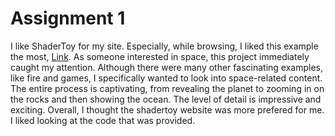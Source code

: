 # Assignment 1

I like ShaderToy for my site. Especially, while browsing, I liked this example the most, [Link](https://www.shadertoy.com/view/4tjGRh).
As someone interested in space, this project immediately caught my attention. Although there were many other fascinating examples, like fire and games, I specifically wanted to look into space-related content. 
The entire process is captivating, from revealing the planet to zooming in on the rocks and then showing the ocean. The level of detail is impressive and exciting.
Overall, I thought the shadertoy website was more prefered for me. I liked looking at the code that was provided.
